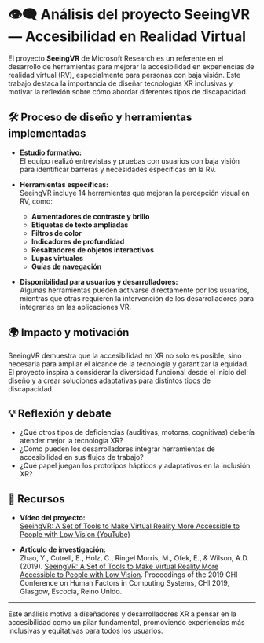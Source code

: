 # 👁️‍🗨️ Análisis del proyecto SeeingVR — Accesibilidad en Realidad Virtual

El proyecto **SeeingVR** de Microsoft Research es un referente en el desarrollo de herramientas para mejorar la accesibilidad en experiencias de realidad virtual (RV), especialmente para personas con baja visión. Este trabajo destaca la importancia de diseñar tecnologías XR inclusivas y motivar la reflexión sobre cómo abordar diferentes tipos de discapacidad.

## 🛠️ Proceso de diseño y herramientas implementadas

- **Estudio formativo:**  
  El equipo realizó entrevistas y pruebas con usuarios con baja visión para identificar barreras y necesidades específicas en la RV.

- **Herramientas específicas:**  
  SeeingVR incluye 14 herramientas que mejoran la percepción visual en RV, como:
  - **Aumentadores de contraste y brillo**
  - **Etiquetas de texto ampliadas**
  - **Filtros de color**
  - **Indicadores de profundidad**
  - **Resaltadores de objetos interactivos**
  - **Lupas virtuales**
  - **Guías de navegación**

- **Disponibilidad para usuarios y desarrolladores:**  
  Algunas herramientas pueden activarse directamente por los usuarios, mientras que otras requieren la intervención de los desarrolladores para integrarlas en las aplicaciones VR.

## 🌍 Impacto y motivación

SeeingVR demuestra que la accesibilidad en XR no solo es posible, sino necesaria para ampliar el alcance de la tecnología y garantizar la equidad. El proyecto inspira a considerar la diversidad funcional desde el inicio del diseño y a crear soluciones adaptativas para distintos tipos de discapacidad.

## 💡 Reflexión y debate

- ¿Qué otros tipos de deficiencias (auditivas, motoras, cognitivas) debería atender mejor la tecnología XR?
- ¿Cómo pueden los desarrolladores integrar herramientas de accesibilidad en sus flujos de trabajo?
- ¿Qué papel juegan los prototipos hápticos y adaptativos en la inclusión XR?

## 🔗 Recursos

- **Vídeo del proyecto:**  
  [SeeingVR: A Set of Tools to Make Virtual Reality More Accessible to People with Low Vision (YouTube)](https://www.youtube.com/watch?v=tr4Ejq5fHMc)

- **Artículo de investigación:**  
  Zhao, Y., Cutrell, E., Holz, C., Ringel Morris, M., Ofek, E., & Wilson, A.D. (2019). [SeeingVR: A Set of Tools to Make Virtual Reality More Accessible to People with Low Vision](https://www.microsoft.com/en-us/research/wp-content/uploads/2019/01/SeeingVRchi2019.pdf). Proceedings of the 2019 CHI Conference on Human Factors in Computing Systems, CHI 2019, Glasgow, Escocia, Reino Unido.

---

Este análisis motiva a diseñadores y desarrolladores XR a pensar en la accesibilidad como un pilar fundamental, promoviendo experiencias más inclusivas y equitativas para todos los usuarios.